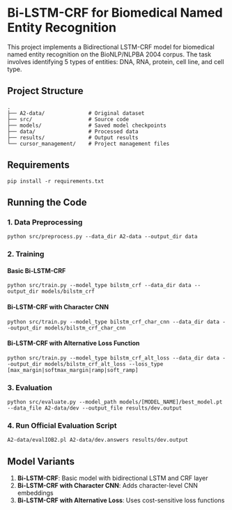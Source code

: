 # Bi-LSTM-CRF for Biomedical Named Entity Recognition

This project implements a Bidirectional LSTM-CRF model for biomedical named entity recognition on the BioNLP/NLPBA 2004 corpus. The task involves identifying 5 types of entities: DNA, RNA, protein, cell line, and cell type.

## Project Structure
```
.
├── A2-data/              # Original dataset
├── src/                  # Source code
├── models/               # Saved model checkpoints
├── data/                 # Processed data
├── results/              # Output results
└── cursor_management/    # Project management files
```

## Requirements

```
pip install -r requirements.txt
```

## Running the Code

### 1. Data Preprocessing

```
python src/preprocess.py --data_dir A2-data --output_dir data
```

### 2. Training

#### Basic Bi-LSTM-CRF

```
python src/train.py --model_type bilstm_crf --data_dir data --output_dir models/bilstm_crf
```

#### Bi-LSTM-CRF with Character CNN

```
python src/train.py --model_type bilstm_crf_char_cnn --data_dir data --output_dir models/bilstm_crf_char_cnn
```

#### Bi-LSTM-CRF with Alternative Loss Function

```
python src/train.py --model_type bilstm_crf_alt_loss --data_dir data --output_dir models/bilstm_crf_alt_loss --loss_type [max_margin|softmax_margin|ramp|soft_ramp]
```

### 3. Evaluation

```
python src/evaluate.py --model_path models/[MODEL_NAME]/best_model.pt --data_file A2-data/dev --output_file results/dev.output
```

### 4. Run Official Evaluation Script

```
A2-data/evalIOB2.pl A2-data/dev.answers results/dev.output
```

## Model Variants

1. **Bi-LSTM-CRF**: Basic model with bidirectional LSTM and CRF layer
2. **Bi-LSTM-CRF with Character CNN**: Adds character-level CNN embeddings
3. **Bi-LSTM-CRF with Alternative Loss**: Uses cost-sensitive loss functions